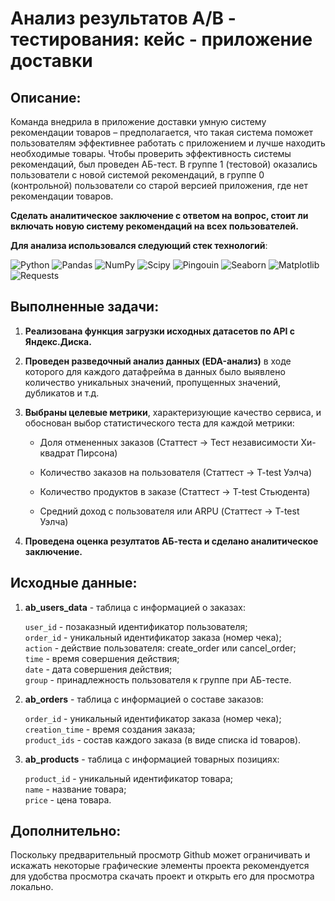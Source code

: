 # Анализ результатов A/B - тестирования: кейс - приложение доставки

## Описание: 
Команда внедрила в приложение доставки умную систему рекомендации товаров – предполагается, что такая система поможет пользователям эффективнее работать с приложением и лучше находить необходимые товары. Чтобы проверить эффективность системы рекомендаций, был проведен АБ-тест. В группе 1 (тестовой) оказались пользователи с новой системой рекомендаций, в группе 0 (контрольной) пользователи со старой версией приложения, где нет рекомендации товаров. <br/>


**Сделать аналитическое заключение с ответом на вопрос, стоит ли включать новую систему рекомендаций на всех пользователей.**<br/>

**Для анализа использовался следующий стек технологий**: <br/>

![Python](https://img.shields.io/badge/-Python-0b0038?style=for-the-badge&logo=python&logoColor=3c78a9)
![Pandas](https://img.shields.io/badge/pandas-0b0038?style=for-the-badge&logo=pandas&logoColor=white)
![NumPy](https://img.shields.io/badge/numpy-0b0038?style=for-the-badge&logo=numpy&logoColor=4c74cc)
![Scipy](https://img.shields.io/badge/-Scipy-0b0038?style=for-the-badge&logo=scipy&logoColor=white)
![Pingouin](https://img.shields.io/badge/-pingouin-0b0038?style=for-the-badge&logo=pingouin&logoColor=white)
![Seaborn](https://img.shields.io/badge/seaborn-0b0038?style=for-the-badge&logo=seaborn&logoColor=white)
![Matplotlib](https://img.shields.io/badge/matplotlib-0b0038?style=for-the-badge&logo=matplotlib&logoColor=white)
![Requests](https://img.shields.io/badge/requests-0b0038?style=for-the-badge&logo=requests&logoColor=white)

## Выполненные задачи:
  

1. **Реализована функция загрузки исходных датасетов по API с Яндекс.Диска.**

2. **Проведен  разведочный анализ данных (EDA-анализ)** в ходе которого для каждого датафрейма 
в данных было выявлено количество уникальных значений, пропущенных значений, дубликатов и т.д.

3. **Выбраны целевые метрики**, характеризующие качество сервиса, и обоснован выбор статистического
теста для каждой метрики: 
   - Доля отмененных заказов (Статтест -> Тест независимости Хи-квадрат Пирсона) <p> 
        <!-- | group   |  canceled_orders (%) |
        |--------:|---------------------:|
        | control |	4.85                |  
        |  test	 |  4.99                | -->

   - Количество заказов на пользователя (Статтест -> T-test Уэлча) 
   - Количество продуктов в заказе (Статтест ->  T-test Стьюдента) <br/>
   - Средний доход с пользователя или ARPU (Статтест -> T-test Уэлча)

4. **Проведена оценка резултатов АБ-теста и сделано аналитическое заключение.**
## Исходные данные: 

1. **ab_users_data** - таблица c информацией о заказах:

    `user_id` - позаказный идентификатор пользователя; <br/>
    `order_id` - уникальный идентификатор заказа (номер чека);<br/>
    `action` - действие пользователя: create_order или cancel_order;<br/>
    `time` - время совершения действия;<br/> 
    `date` - дата совершения действия;<br/> 
    `group` - принадлежность пользователя к группе при АБ-тесте.

2. **ab_orders** - таблица с информацией о составе заказов:

    `order_id` - уникальный идентификатор заказа (номер чека);<br/>
    `creation_time` - время создания заказа;<br/> 
    `product_ids` - состав каждого заказа (в виде списка id товаров).<br/> 

3. **ab_products** - таблица с информацией товарных позициях:

    `product_id` - уникальный идентификатор товара;<br/>
    `name` - название товара;<br/> 
    `price` - цена товара.<br/> 

## Дополнительно:

Поскольку предварительный просмотр Github может ограничивать и
искажать некоторые графические элементы проекта рекомендуется для удобства просмотра скачать проект и открыть его для просмотра локально.


<!-- 
- Информация о заказах `df_orders`
- Информация о клиентах `df_customers`
- Информация о товарах в составе заказа `df_order_items` -->
<!-- <style>
ul {
    list-style-type: none; /* Убираем маркеры у ненумерованных списков */
    padding: 0; /* Убираем отступы */
}
</style>

<ul>

<details> 
    <summary>Информация о заказах `df_orders` <u>(см. подробнее)</u></summary>
    <p>

`order_id` - уникальный идентификатор заказа (номер чека)  
`customer_id` - позаказный идентификатор пользователя  
`order_status` - статус заказа  
`order_purchase_timestamp` - время создания заказа  
`order_approved_at` - время подтверждения оплаты заказа  
`order_delivered_carrier_date` - время передачи заказа в логистическую службу  
`order_delivered_customer_date` - время доставки заказа  
`order_estimated_delivery_date` - обещанная дата доставки  
</p>
</details>
</ul>

<ul>

<details> 
    <summary>Информация о заказах `df_customers` (см. подробнее)</summary>
    <p>

`customer_id` - позаказный идентификатор пользователя  
`customer_unique_id` - уникальный идентификатор пользователя (аналог номера паспорта)  
`customer_zip_code_prefix` - почтовый индекс пользователя  
`customer_city` - город доставки пользователя  
`customer_state` - штат доставки пользователя
</p>
</details>
</ul>

<ul>

<details> 
    <summary>Информация о заказах `df_order_items` (см. подробнее)</summary>
    <p>

`order_id` - уникальный идентификатор заказа (номер чека)  
`order_item_id` - идентификатор товара внутри одного заказа  
`product_id` - ид товара (аналог штрихкода)  
`seller_id` - ид производителя товара  
`shipping_limit_date` - максимальная дата доставки продавцом для передачи заказа партнеру по логистике  
`price` - цена за единицу товара  
`freight_value` - вес товара

</p>
</details>
</ul> -->